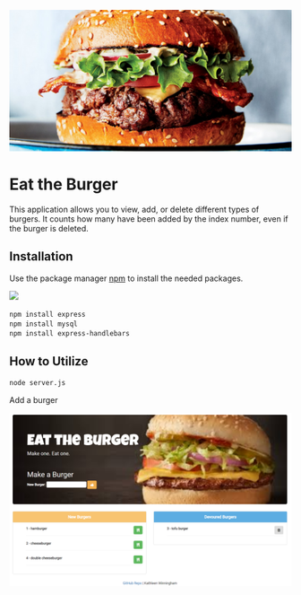 ![Eat the Burger](/public/assets/img/burgerlg.jpg)
# Eat the Burger

This application allows you to view, add, or delete different types of burgers.  It counts how many have been added by the index number, even if the burger is deleted.

## Installation

Use the package manager [npm](https://www.npmjs.com/) to install the needed packages.

![ ](https://img.shields.io/npm/collaborators/handlebars.svg)

```bash
npm install express
npm install mysql
npm install express-handlebars
```
## How to Utilize
```bash
node server.js
```

Add a burger



![App](/public/assets/img/Capture1.PNG)

